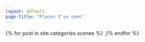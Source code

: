 ```yaml
---
layout: default
page-title: "Places I've seen"
---
```


<section class="gallery-wrapper">
	<div class="container photos">
		<div class="grid">
			{% for post in site.categories.scenes %}
				<a class="gallery-photo" href="{{ post.url }}">
					<img src="{{ post.base-path }}/{{ post.image-name }}-sm.jpg" alt="">
				</a>
			{% endfor %}
		</div>
	</div>
</section>
